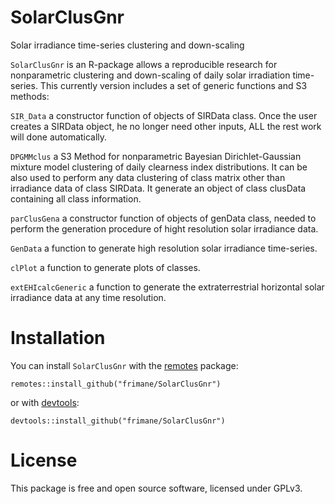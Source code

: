 # SolarClusGnr
Solar irradiance time-series clustering and down-scaling

``` SolarClusGnr ``` is an R-package allows a reproducible research for nonparametric clustering and down-scaling of daily solar irradiation time-series. This currently version includes a set of generic functions and S3 methods: 

   ``` SIR_Data ``` a constructor function of objects of SIRData class. Once the user creates a SIRData object, he no longer need other inputs, ALL the rest work will done automatically.
   
   ``` DPGMMclus ``` a S3 Method for nonparametric Bayesian Dirichlet-Gaussian mixture model clustering of daily clearness index distributions. It can be also used to perform any data clustering of class matrix other than irradiance data of class SIRData. It generate an object of class clusData containing all class information.
   
   ``` parClusGena ``` a constructor function of objects of genData class, needed to perform the generation procedure of hight resolution solar irradiance data.
   
   ``` GenData ``` a function to generate high resolution solar irradiance time-series. 
   
   ``` clPlot ``` a function to generate plots of classes.
   
   ``` extEHIcalcGeneric ``` a function to generate the extraterrestrial horizontal solar irradiance data at any time resolution.
   
# Installation

You can install ``` SolarClusGnr ``` with the [remotes](https://install-github.me/r-lib/remotes) package:

```
remotes::install_github("frimane/SolarClusGnr")
```

or with [devtools](https://cran.r-project.org/web/packages/devtools/index.html):

```
devtools::install_github("frimane/SolarClusGnr")
```

# License

This package is free and open source software, licensed under GPLv3.

